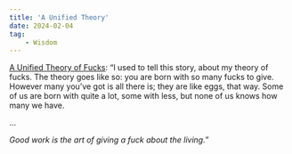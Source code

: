 ```yaml
---
title: 'A Unified Theory'
date: 2024-02-04
tag:
    - Wisdom
---
```

[A Unified Theory of Fucks](https://aworkinglibrary.com/writing/unified-theory-of------): &ldquo;I used to tell this story, about my theory of fucks. The theory goes like so: you are born with so many fucks to give. However many you’ve got is all there is; they are like eggs, that way. Some of us are born with quite a lot, some with less, but none of us knows how many we have.

...

*Good work is the art of giving a fuck about the living.*&rdquo;
